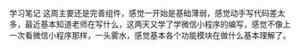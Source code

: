 ﻿学习笔记
这周主要还是完善组件，感觉一开始是基础薄弱，感觉动手写代码差太多，最近基本知道老师在写什么，这两天又学了学微信小程序的编写，感觉不像上一次看微信小程序那样，一头雾水，感觉基本各个功能模块在做什么基本理解了。